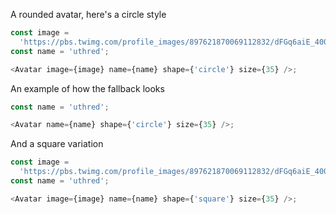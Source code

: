 A rounded avatar, here's a circle style

```js
const image =
  'https://pbs.twimg.com/profile_images/897621870069112832/dFGq6aiE_400x400.jpg';
const name = 'uthred';

<Avatar image={image} name={name} shape={'circle'} size={35} />;
```

An example of how the fallback looks

```js
const name = 'uthred';

<Avatar name={name} shape={'circle'} size={35} />;
```

And a square variation

```js
const image =
  'https://pbs.twimg.com/profile_images/897621870069112832/dFGq6aiE_400x400.jpg';
const name = 'uthred';

<Avatar image={image} name={name} shape={'square'} size={35} />;
```
